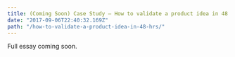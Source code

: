 ```yaml
---
title: (Coming Soon) Case Study – How to validate a product idea in 48 hrs
date: "2017-09-06T22:40:32.169Z"
path: "/how-to-validate-a-product-idea-in-48-hrs/"
---
```


Full essay coming soon.


